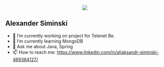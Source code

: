 <p align="center"><img src="https://i.imgur.com/A6bWGFl.gif"/></p>

## Alexander Siminski

- 🔭 I’m currently working on project for Telenet Be.
- 🌱 I’m currently learning MongoDB
- 💬 Ask me about Java, Spring
- 📫 How to reach me: https://www.linkedin.com/in/aliaksandr-siminski-469384127/

<!--
**ALXSIMINSKI/ALXSIMINSKI** is a ✨ _special_ ✨ repository because its `README.md` (this file) appears on your GitHub profile.

Here are some ideas to get you started:

- 🔭 I’m currently working on ...
- 🌱 I’m currently learning ...
- 👯 I’m looking to collaborate on ...
- 🤔 I’m looking for help with ...
- 💬 Ask me about ...
- 📫 How to reach me: ...
- 😄 Pronouns: ...
- ⚡ Fun fact: ...
-->
